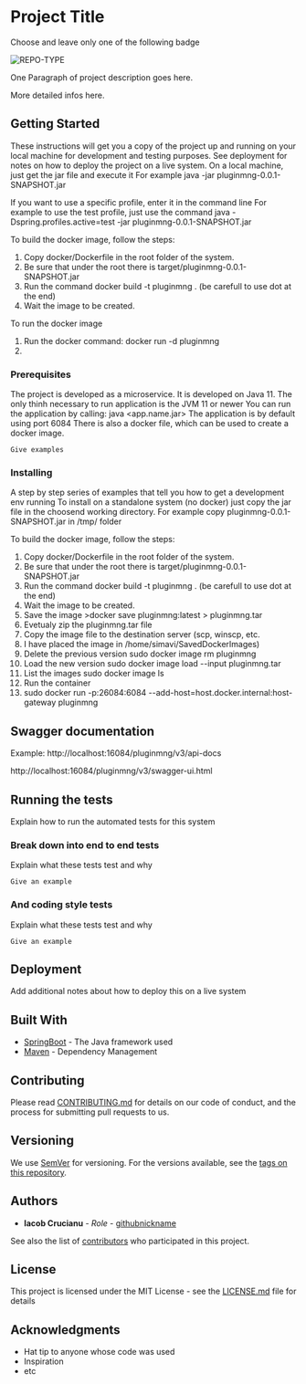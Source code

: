 # Project Title

Choose and leave only one of the following badge

![REPO-TYPE](https://img.shields.io/badge/repo--type-backend-critical?style=for-the-badge&logo=github)


One Paragraph of project description goes here.

More detailed infos here.

## Getting Started

These instructions will get you a copy of the project up and running on your local machine for development and testing purposes. See deployment for notes on how to deploy the project on a live system.
On a local machine, just get the jar file and execute it
For example java -jar pluginmng-0.0.1-SNAPSHOT.jar

If you want to use a specific profile, enter it in the command line
For example to use the test profile, just use the command
java -Dspring.profiles.active=test -jar pluginmng-0.0.1-SNAPSHOT.jar

To build the docker image, follow the steps:
1. Copy docker/Dockerfile in the root folder of the system.
2. Be sure that under the root there is target/pluginmng-0.0.1-SNAPSHOT.jar
3. Run the command docker build -t pluginmng . (be carefull to use dot at the end)
4. Wait the image to be created.

To run the docker image
1. Run the docker command: docker run -d pluginmng
2.


### Prerequisites

The project is developed as a microservice.
It is developed on Java 11.
The only thinh necessary to run application is the JVM 11 or newer
You can run the application by calling:
java <app.name.jar>
The application is by default using port 6084
There is also a docker file, which can be used to create a docker image.

```
Give examples
```

### Installing

A step by step series of examples that tell you how to get a development env running
To install on a standalone system (no docker) just copy the jar file in the choosend working directory.
For example copy pluginmng-0.0.1-SNAPSHOT.jar in /tmp/ folder

To build the docker image, follow the steps:
1. Copy docker/Dockerfile in the root folder of the system.
2. Be sure that under the root there is target/pluginmng-0.0.1-SNAPSHOT.jar
3. Run the command docker build -t pluginmng . (be carefull to use dot at the end)
4. Wait the image to be created.
5. Save the image >docker save pluginmng:latest > pluginmng.tar
6. Evetualy zip the pluginmng.tar file
7. Copy the image file to the destination server (scp, winscp, etc.
8. I have placed the image in /home/simavi/SavedDockerImages)
9. Delete the previous version sudo docker image rm pluginmng
10. Load the new version sudo docker image load --input pluginmng.tar
11. List the images sudo docker image ls 
12. Run the container
13. sudo docker run -p:26084:6084  --add-host=host.docker.internal:host-gateway pluginmng

## Swagger documentation
Example:
http://localhost:16084/pluginmng/v3/api-docs

http://localhost:16084/pluginmng/v3/swagger-ui.html

## Running the tests

Explain how to run the automated tests for this system

### Break down into end to end tests

Explain what these tests test and why

```
Give an example
```

### And coding style tests

Explain what these tests test and why

```
Give an example
```

## Deployment

Add additional notes about how to deploy this on a live system

## Built With

* [SpringBoot](http://springboot.io) - The Java framework used
* [Maven](https://maven.apache.org/) - Dependency Management

## Contributing

Please read [CONTRIBUTING.md](CONTRIBUTING.md) for details on our code of conduct, and the process for submitting pull requests to us.

## Versioning

We use [SemVer](http://semver.org/) for versioning. For the versions available, see the [tags on this repository](tags). 

## Authors

* **Iacob Crucianu** - *Role* - [githubnickname](github_profile_url)

See also the list of [contributors](contributors) who participated in this project.

## License

This project is licensed under the MIT License - see the [LICENSE.md](LICENSE.md) file for details

## Acknowledgments

* Hat tip to anyone whose code was used
* Inspiration
* etc
